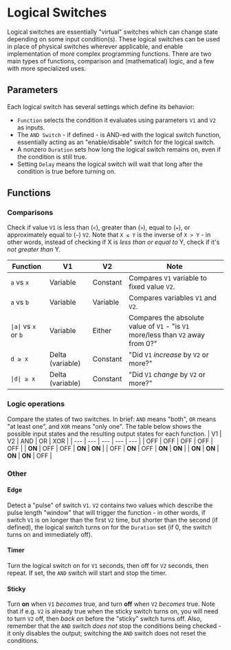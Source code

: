# Logical Switches
Logical switches are essentially "virtual" switches which can change state depending on some input condition(s). These logical switches can be used in place of physical switches wherever applicable, and enable implementation of more complex programming functions. There are two main types of functions, comparison and (mathematical) logic, and a few with more specialized uses.

## Parameters
Each logical switch has several settings which define its behavior:

* `Function` selects the condition it evaluates using parameters `V1` and `V2` as inputs.
* The `AND Switch` - if defined - is AND-ed with the logical switch function, essentially acting as an "enable/disable" switch for the logical switch.
* A nonzero `Duration` sets how long the logical switch remains on, even if the condition is still true.
* Setting `Delay` means the logical switch will wait that long after the condition is true before turning on.

## Functions
### Comparisons
Check if value `V1` is less than (`<`), greater than (`>`), equal to (`=`), or approximately equal to (`~`) `V2`. Note that `X ≤ Y` is the inverse of `X > Y` - in other words, instead of checking if X is *less than or equal to* Y, check if it's *not greater than* Y.

| Function | V1 | V2 | Note |
| --- | --- | --- | --- |
| `a` vs `x` | Variable | Constant | Compares `V1` variable to fixed value `V2`. |
| `a` vs `b` | Variable | Variable | Compares variables `V1` and `V2`. |
| `\|a\|` vs `x` or `b` | Variable | Either | Compares the absolute value of `V1` - "is `V1` more/less than `V2` away from 0?" |
| `d ≥ x` | Delta (variable) | Constant | "Did `V1` *increase* by `V2` or more?" |
| `\|d\| ≥ x` | Delta (variable) | Constant | "Did `V1` *change* by `V2` or more?" |

### Logic operations
Compare the states of two switches. In brief: `AND` means "both", `OR` means "at least one", and `XOR` means "only one". The table below shows the possible input states and the resulting output states for each function.
| V1 | V2 | AND | OR | XOR |
| --- | --- | --- | --- | --- |
| OFF | OFF | OFF | OFF | OFF |
| **ON** | OFF | OFF | **ON** | **ON** |
| OFF | **ON** | OFF | **ON** | **ON** |
| **ON** | **ON** | **ON** | **ON** | OFF |

### Other
#### Edge
Detect a "pulse" of switch `V1`. `V2` contains two values which describe the pulse length "window" that will trigger the function - in other words, if switch `V1` is on longer than the first `V2` time, but shorter than the second (if defined), the logical switch turns on for the `Duration` set (if 0, the switch turns on and immediately off).
#### Timer
Turn the logical switch on for `V1` seconds, then off for `V2` seconds, then repeat. If set, the `AND` switch will start and stop the timer.
#### Sticky
Turn **on** when `V1` *becomes* true, and turn **off** when `V2` *becomes* true. Note that if e.g. `V2` is already true when the sticky switch turns on, you will need to turn `V2` off, then *back on* before the "sticky" switch turns off. Also, remember that the `AND` switch *does not* stop the conditions being checked - it only disables the output; switching the `AND` switch does not reset the conditions.
